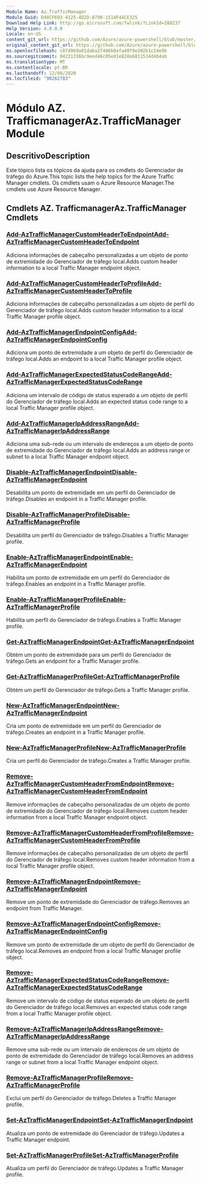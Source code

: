 ```yaml
---
Module Name: Az.TrafficManager
Module Guid: D48CF693-4125-4D2D-8790-1514F44CE325
Download Help Link: http://go.microsoft.com/fwlink/?LinkId=280237
Help Version: 4.0.0.0
Locale: en-US
content_git_url: https://github.com/Azure/azure-powershell/blob/master/src/TrafficManager/TrafficManager/help/Az.TrafficManager.md
original_content_git_url: https://github.com/Azure/azure-powershell/blob/master/src/TrafficManager/TrafficManager/help/Az.TrafficManager.md
ms.openlocfilehash: c87d9b9a01daba27406b8afa40f9e392b1c24e9b
ms.sourcegitcommit: 04221336bc9eed46c05ed1e828a6811534d4b4ab
ms.translationtype: MT
ms.contentlocale: pt-BR
ms.lasthandoff: 12/08/2020
ms.locfileid: "98262703"
---
```

# <span data-ttu-id="55649-101">Módulo AZ. Trafficmanager</span><span class="sxs-lookup"><span data-stu-id="55649-101">Az.TrafficManager Module</span></span>
## <span data-ttu-id="55649-102">Descritivo</span><span class="sxs-lookup"><span data-stu-id="55649-102">Description</span></span>
<span data-ttu-id="55649-103">Este tópico lista os tópicos da ajuda para os cmdlets do Gerenciador de tráfego do Azure.</span><span class="sxs-lookup"><span data-stu-id="55649-103">This topic lists the help topics for the Azure Traffic Manager cmdlets.</span></span> <span data-ttu-id="55649-104">Os cmdlets usam o Azure Resource Manager.</span><span class="sxs-lookup"><span data-stu-id="55649-104">The cmdlets use Azure Resource Manager.</span></span>

## <span data-ttu-id="55649-105">Cmdlets AZ. Trafficmanager</span><span class="sxs-lookup"><span data-stu-id="55649-105">Az.TrafficManager Cmdlets</span></span>
### [<span data-ttu-id="55649-106">Add-AzTrafficManagerCustomHeaderToEndpoint</span><span class="sxs-lookup"><span data-stu-id="55649-106">Add-AzTrafficManagerCustomHeaderToEndpoint</span></span>](Add-AzTrafficManagerCustomHeaderToEndpoint.md)
<span data-ttu-id="55649-107">Adiciona informações de cabeçalho personalizadas a um objeto de ponto de extremidade do Gerenciador de tráfego local.</span><span class="sxs-lookup"><span data-stu-id="55649-107">Adds custom header information to a local Traffic Manager endpoint object.</span></span>

### [<span data-ttu-id="55649-108">Add-AzTrafficManagerCustomHeaderToProfile</span><span class="sxs-lookup"><span data-stu-id="55649-108">Add-AzTrafficManagerCustomHeaderToProfile</span></span>](Add-AzTrafficManagerCustomHeaderToProfile.md)
<span data-ttu-id="55649-109">Adiciona informações de cabeçalho personalizadas a um objeto de perfil do Gerenciador de tráfego local.</span><span class="sxs-lookup"><span data-stu-id="55649-109">Adds custom header information to a local Traffic Manager profile object.</span></span>

### [<span data-ttu-id="55649-110">Add-AzTrafficManagerEndpointConfig</span><span class="sxs-lookup"><span data-stu-id="55649-110">Add-AzTrafficManagerEndpointConfig</span></span>](Add-AzTrafficManagerEndpointConfig.md)
<span data-ttu-id="55649-111">Adiciona um ponto de extremidade a um objeto de perfil do Gerenciador de tráfego local.</span><span class="sxs-lookup"><span data-stu-id="55649-111">Adds an endpoint to a local Traffic Manager profile object.</span></span>

### [<span data-ttu-id="55649-112">Add-AzTrafficManagerExpectedStatusCodeRange</span><span class="sxs-lookup"><span data-stu-id="55649-112">Add-AzTrafficManagerExpectedStatusCodeRange</span></span>](Add-AzTrafficManagerExpectedStatusCodeRange.md)
<span data-ttu-id="55649-113">Adiciona um intervalo de código de status esperado a um objeto de perfil do Gerenciador de tráfego local.</span><span class="sxs-lookup"><span data-stu-id="55649-113">Adds an expected status code range to a local Traffic Manager profile object.</span></span>

### [<span data-ttu-id="55649-114">Add-AzTrafficManagerIpAddressRange</span><span class="sxs-lookup"><span data-stu-id="55649-114">Add-AzTrafficManagerIpAddressRange</span></span>](Add-AzTrafficManagerIpAddressRange.md)
<span data-ttu-id="55649-115">Adiciona uma sub-rede ou um intervalo de endereços a um objeto de ponto de extremidade do Gerenciador de tráfego local.</span><span class="sxs-lookup"><span data-stu-id="55649-115">Adds an address range or subnet to a local Traffic Manager endpoint object.</span></span>

### [<span data-ttu-id="55649-116">Disable-AzTrafficManagerEndpoint</span><span class="sxs-lookup"><span data-stu-id="55649-116">Disable-AzTrafficManagerEndpoint</span></span>](Disable-AzTrafficManagerEndpoint.md)
<span data-ttu-id="55649-117">Desabilita um ponto de extremidade em um perfil do Gerenciador de tráfego.</span><span class="sxs-lookup"><span data-stu-id="55649-117">Disables an endpoint in a Traffic Manager profile.</span></span>

### [<span data-ttu-id="55649-118">Disable-AzTrafficManagerProfile</span><span class="sxs-lookup"><span data-stu-id="55649-118">Disable-AzTrafficManagerProfile</span></span>](Disable-AzTrafficManagerProfile.md)
<span data-ttu-id="55649-119">Desabilita um perfil do Gerenciador de tráfego.</span><span class="sxs-lookup"><span data-stu-id="55649-119">Disables a Traffic Manager profile.</span></span>

### [<span data-ttu-id="55649-120">Enable-AzTrafficManagerEndpoint</span><span class="sxs-lookup"><span data-stu-id="55649-120">Enable-AzTrafficManagerEndpoint</span></span>](Enable-AzTrafficManagerEndpoint.md)
<span data-ttu-id="55649-121">Habilita um ponto de extremidade em um perfil do Gerenciador de tráfego.</span><span class="sxs-lookup"><span data-stu-id="55649-121">Enables an endpoint in a Traffic Manager profile.</span></span>

### [<span data-ttu-id="55649-122">Enable-AzTrafficManagerProfile</span><span class="sxs-lookup"><span data-stu-id="55649-122">Enable-AzTrafficManagerProfile</span></span>](Enable-AzTrafficManagerProfile.md)
<span data-ttu-id="55649-123">Habilita um perfil do Gerenciador de tráfego.</span><span class="sxs-lookup"><span data-stu-id="55649-123">Enables a Traffic Manager profile.</span></span>

### [<span data-ttu-id="55649-124">Get-AzTrafficManagerEndpoint</span><span class="sxs-lookup"><span data-stu-id="55649-124">Get-AzTrafficManagerEndpoint</span></span>](Get-AzTrafficManagerEndpoint.md)
<span data-ttu-id="55649-125">Obtém um ponto de extremidade para um perfil do Gerenciador de tráfego.</span><span class="sxs-lookup"><span data-stu-id="55649-125">Gets an endpoint for a Traffic Manager profile.</span></span>

### [<span data-ttu-id="55649-126">Get-AzTrafficManagerProfile</span><span class="sxs-lookup"><span data-stu-id="55649-126">Get-AzTrafficManagerProfile</span></span>](Get-AzTrafficManagerProfile.md)
<span data-ttu-id="55649-127">Obtém um perfil do Gerenciador de tráfego.</span><span class="sxs-lookup"><span data-stu-id="55649-127">Gets a Traffic Manager profile.</span></span>

### [<span data-ttu-id="55649-128">New-AzTrafficManagerEndpoint</span><span class="sxs-lookup"><span data-stu-id="55649-128">New-AzTrafficManagerEndpoint</span></span>](New-AzTrafficManagerEndpoint.md)
<span data-ttu-id="55649-129">Cria um ponto de extremidade em um perfil do Gerenciador de tráfego.</span><span class="sxs-lookup"><span data-stu-id="55649-129">Creates an endpoint in a Traffic Manager profile.</span></span>

### [<span data-ttu-id="55649-130">New-AzTrafficManagerProfile</span><span class="sxs-lookup"><span data-stu-id="55649-130">New-AzTrafficManagerProfile</span></span>](New-AzTrafficManagerProfile.md)
<span data-ttu-id="55649-131">Cria um perfil do Gerenciador de tráfego.</span><span class="sxs-lookup"><span data-stu-id="55649-131">Creates a Traffic Manager profile.</span></span>

### [<span data-ttu-id="55649-132">Remove-AzTrafficManagerCustomHeaderFromEndpoint</span><span class="sxs-lookup"><span data-stu-id="55649-132">Remove-AzTrafficManagerCustomHeaderFromEndpoint</span></span>](Remove-AzTrafficManagerCustomHeaderFromEndpoint.md)
<span data-ttu-id="55649-133">Remove informações de cabeçalho personalizadas de um objeto de ponto de extremidade do Gerenciador de tráfego local.</span><span class="sxs-lookup"><span data-stu-id="55649-133">Removes custom header information from a local Traffic Manager endpoint object.</span></span>

### [<span data-ttu-id="55649-134">Remove-AzTrafficManagerCustomHeaderFromProfile</span><span class="sxs-lookup"><span data-stu-id="55649-134">Remove-AzTrafficManagerCustomHeaderFromProfile</span></span>](Remove-AzTrafficManagerCustomHeaderFromProfile.md)
<span data-ttu-id="55649-135">Remove informações de cabeçalho personalizadas de um objeto de perfil do Gerenciador de tráfego local.</span><span class="sxs-lookup"><span data-stu-id="55649-135">Removes custom header information from a local Traffic Manager profile object.</span></span>

### [<span data-ttu-id="55649-136">Remove-AzTrafficManagerEndpoint</span><span class="sxs-lookup"><span data-stu-id="55649-136">Remove-AzTrafficManagerEndpoint</span></span>](Remove-AzTrafficManagerEndpoint.md)
<span data-ttu-id="55649-137">Remove um ponto de extremidade do Gerenciador de tráfego.</span><span class="sxs-lookup"><span data-stu-id="55649-137">Removes an endpoint from Traffic Manager.</span></span>

### [<span data-ttu-id="55649-138">Remove-AzTrafficManagerEndpointConfig</span><span class="sxs-lookup"><span data-stu-id="55649-138">Remove-AzTrafficManagerEndpointConfig</span></span>](Remove-AzTrafficManagerEndpointConfig.md)
<span data-ttu-id="55649-139">Remove um ponto de extremidade de um objeto de perfil do Gerenciador de tráfego local.</span><span class="sxs-lookup"><span data-stu-id="55649-139">Removes an endpoint from a local Traffic Manager profile object.</span></span>

### [<span data-ttu-id="55649-140">Remove-AzTrafficManagerExpectedStatusCodeRange</span><span class="sxs-lookup"><span data-stu-id="55649-140">Remove-AzTrafficManagerExpectedStatusCodeRange</span></span>](Remove-AzTrafficManagerExpectedStatusCodeRange.md)
<span data-ttu-id="55649-141">Remove um intervalo de código de status esperado de um objeto de perfil do Gerenciador de tráfego local.</span><span class="sxs-lookup"><span data-stu-id="55649-141">Removes an expected status code range from a local Traffic Manager profile object.</span></span>

### [<span data-ttu-id="55649-142">Remove-AzTrafficManagerIpAddressRange</span><span class="sxs-lookup"><span data-stu-id="55649-142">Remove-AzTrafficManagerIpAddressRange</span></span>](Remove-AzTrafficManagerIpAddressRange.md)
<span data-ttu-id="55649-143">Remove uma sub-rede ou um intervalo de endereços de um objeto de ponto de extremidade do Gerenciador de tráfego local.</span><span class="sxs-lookup"><span data-stu-id="55649-143">Removes an address range or subnet from a local Traffic Manager endpoint object.</span></span>

### [<span data-ttu-id="55649-144">Remove-AzTrafficManagerProfile</span><span class="sxs-lookup"><span data-stu-id="55649-144">Remove-AzTrafficManagerProfile</span></span>](Remove-AzTrafficManagerProfile.md)
<span data-ttu-id="55649-145">Exclui um perfil do Gerenciador de tráfego.</span><span class="sxs-lookup"><span data-stu-id="55649-145">Deletes a Traffic Manager profile.</span></span>

### [<span data-ttu-id="55649-146">Set-AzTrafficManagerEndpoint</span><span class="sxs-lookup"><span data-stu-id="55649-146">Set-AzTrafficManagerEndpoint</span></span>](Set-AzTrafficManagerEndpoint.md)
<span data-ttu-id="55649-147">Atualiza um ponto de extremidade do Gerenciador de tráfego.</span><span class="sxs-lookup"><span data-stu-id="55649-147">Updates a Traffic Manager endpoint.</span></span>

### [<span data-ttu-id="55649-148">Set-AzTrafficManagerProfile</span><span class="sxs-lookup"><span data-stu-id="55649-148">Set-AzTrafficManagerProfile</span></span>](Set-AzTrafficManagerProfile.md)
<span data-ttu-id="55649-149">Atualiza um perfil do Gerenciador de tráfego.</span><span class="sxs-lookup"><span data-stu-id="55649-149">Updates a Traffic Manager profile.</span></span>


